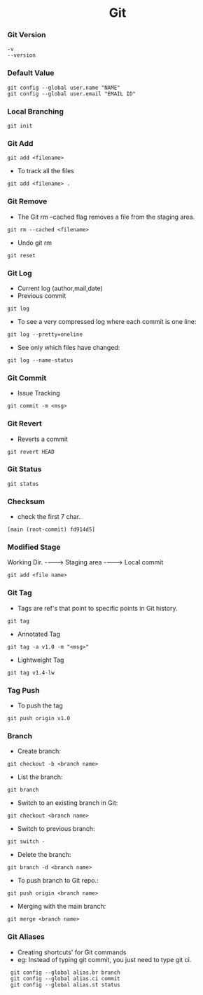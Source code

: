 <h1 align="center">Git</h1>

### Git Version
```
-v
--version
```
### Default Value
```
git config --global user.name "NAME"
git config --global user.email "EMAIL ID"
```
### Local Branching
```
git init
```
### Git Add
```
git add <filename>
```
- To track all the files
```
git add <filename> .
```
### Git Remove
- The Git rm –cached flag removes a file from the staging area.
```
git rm --cached <filename>
```
- Undo git rm 
```
git reset
```
### Git Log
- Current log (author,mail,date)
- Previous commit

```
git log
```
- To see a very compressed log where each commit is one line:
```
git log --pretty=oneline
```
- See only which files have changed:
```
git log --name-status
```
### Git Commit
- Issue Tracking
```
git commit -m <msg>
```
### Git Revert
- Reverts a commit
```
git revert HEAD
```
### Git Status
```
git status
```
### Checksum
- check the first 7 char.
```
[main (root-commit) fd914d5]
```
### Modified Stage
Working Dir. ----> Staging area ----> Local commit

```
git add <file name>
```
### Git Tag
- Tags are ref's that point to specific points in Git history.
```
git tag
```
- Annotated Tag
```
git tag -a v1.0 -m "<msg>"
```
- Lightweight Tag
```
git tag v1.4-lw
```
### Tag Push
- To push the tag
```
git push origin v1.0
```
### Branch
- Create branch:
```
git checkout -b <branch name>
```
- List the branch:
```
git branch
```
- Switch to an existing branch in Git:
```
git checkout <branch name>
```
- Switch to previous branch:
```
git switch -
```
- Delete the branch:
```
git branch -d <branch name>
```
- To push branch to Git repo.:
```
git push origin <branch name>
```
- Merging with the main branch:
```
git merge <branch name>
```
### Git Aliases
- Creating shortcuts' for Git commands
- eg:  Instead of typing git commit, you just need to type git ci.
```
 git config --global alias.br branch
 git config --global alias.ci commit
 git config --global alias.st status
```
